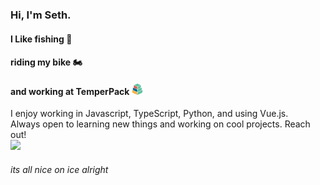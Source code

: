 ### Hi, I'm Seth.

#### I Like fishing 🎣

#### riding my bike 🏍️

#### and working at TemperPack <img src="./logo.png" height="18">

I enjoy working in Javascript, TypeScript, Python, and using Vue.js.  
Always open to learning new things and working on cool projects. Reach out!  
<img src="https://cdn.dribbble.com/users/1059583/screenshots/4171367/coding-freak.gif" height="275">

###### its all nice on ice alright
